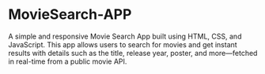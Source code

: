 # MovieSearch-APP
A simple and responsive Movie Search App built using HTML, CSS, and JavaScript. This app allows users to search for movies and get instant results with details such as the title, release year, poster, and more—fetched in real-time from a public movie API.
